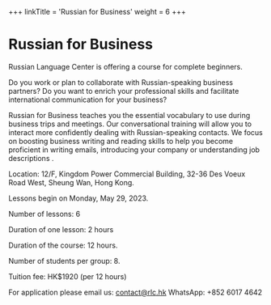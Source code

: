+++
linkTitle = 'Russian for Business'
weight = 6
+++

# Russian for Business

Russian Language Center is offering a course for complete beginners.


Do you work or plan to collaborate with Russian-speaking business partners? Do you want to enrich your professional skills and facilitate international communication for your business?

Russian for Business teaches you the essential vocabulary to use during business trips and meetings. Our conversational training will allow you to interact more confidently dealing with Russian-speaking contacts. We focus on boosting business writing and reading skills to help you become proficient in writing emails, introducing your company or understanding job descriptions .

Location: 12/F, Kingdom Power Commercial Building, 32-36 Des Voeux Road West, Sheung Wan, Hong Kong.

Lessons begin on Monday, May 29, 2023.

Number of lessons: 6

Duration of one lesson: 2 hours

Duration of the course: 12 hours.

Number of students per group: 8.

Tuition fee: HK$1920 (per 12 hours)

For application please email us: contact@rlc.hk
WhatsApp: +852 6017 4642
